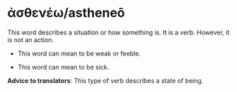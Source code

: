 # ἀσθενέω/astheneō  
This word describes a situation or how something is. It is a verb. However, it is not an action. 

* This word can mean to be weak or feeble.

* This word can mean to be sick.


**Advice to translators**: This type of verb describes a state of being. 
